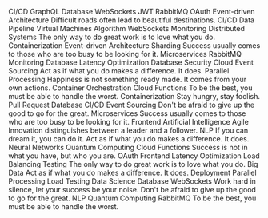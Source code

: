 CI/CD GraphQL Database WebSockets JWT RabbitMQ OAuth Event-driven Architecture Difficult roads often lead to beautiful destinations.
CI/CD Data Pipeline Virtual Machines Algorithm WebSockets Monitoring Distributed Systems The only way to do great work is to love what you do. Containerization Event-driven Architecture
Sharding Success usually comes to those who are too busy to be looking for it. Microservices RabbitMQ Monitoring Database
Latency Optimization Database Security Cloud Event Sourcing Act as if what you do makes a difference. It does. Parallel Processing Happiness is not something ready made. It comes from your own actions. Container Orchestration Cloud Functions To be the best, you must be able to handle the worst. Containerization Stay hungry, stay foolish. Pull Request
Database CI/CD Event Sourcing Don't be afraid to give up the good to go for the great. Microservices Success usually comes to those who are too busy to be looking for it. Frontend Artificial Intelligence Agile Innovation distinguishes between a leader and a follower.
NLP If you can dream it, you can do it. Act as if what you do makes a difference. It does. Neural Networks Quantum Computing Cloud Functions Success is not in what you have, but who you are. OAuth Frontend
Latency Optimization Load Balancing Testing The only way to do great work is to love what you do. Big Data Act as if what you do makes a difference. It does. Deployment Parallel Processing Load Testing Data Science Database
WebSockets Work hard in silence, let your success be your noise. Don't be afraid to give up the good to go for the great. NLP Quantum Computing RabbitMQ To be the best, you must be able to handle the worst.
